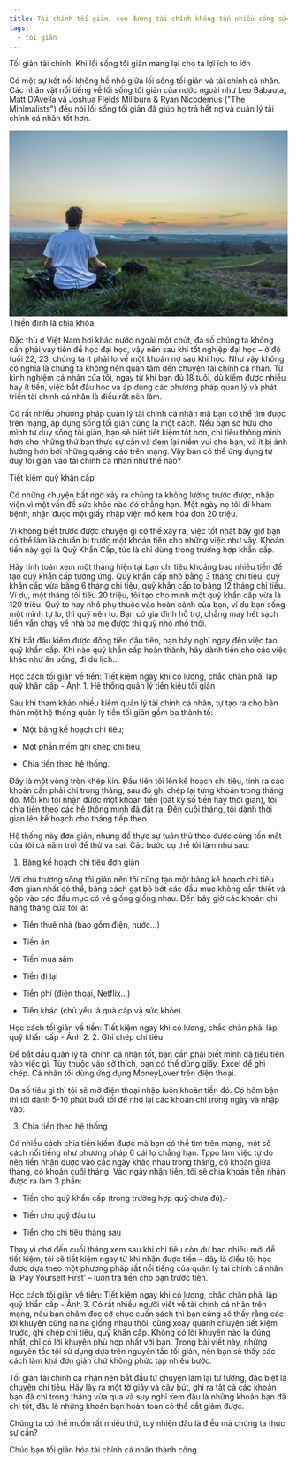 ```yaml
---
title: Tài chính tối giản, con đường tài chính không tốn nhiều công sức
tags:
  - tối giản
---
```


Tối giản tài chính: Khi lối sống tối giản mang lại cho ta lợi ích to lớn

<!--more-->

Có một sự kết nối không hề nhỏ giữa lối sống tối giản và tài chính cá nhân. Các nhân vật nổi tiếng về lối sống tối giản của nước ngoài như Leo Babauta, Matt D’Avella và Joshua Fields Millburn & Ryan Nicodemus ("The Minimalists") đều nói lối sống tối giản đã giúp họ trả hết nợ và quản lý tài chính cá nhân tốt hơn.

<div class="card mb-3">
    <img class="card-img-top" src="thienbinhtinh.jpg"/>
    <div class="card-body bg-light">
        <div class="card-text">
            Thiền định là chìa khóa.
        </div>
    </div>
</div>

Đặc thù ở Việt Nam hơi khác nước ngoài một chút, đa số chúng ta không cần phải vay tiền để học đại học, vậy nên sau khi tốt nghiệp đại học – ở độ tuổi 22, 23, chúng ta ít phải lo về một khoản nợ sau khi học. Như vậy không có nghĩa là chúng ta không nên quan tâm đến chuyện tài chính cá nhân. Từ kinh nghiệm cá nhân của tôi, ngay từ khi bạn đủ 18 tuổi, dù kiếm được nhiều hay ít tiền, việc bắt đầu học và áp dụng các phương pháp quản lý và phát triển tài chính cá nhân là điều rất nên làm.

Có rất nhiều phương pháp quản lý tài chính cá nhân mà bạn có thể tìm được trên mạng, áp dụng sống tối giản cũng là một cách. Nếu bạn sở hữu cho mình tư duy sống tối giản, bạn sẽ biết tiết kiệm tốt hơn, chi tiêu thông minh hơn cho những thứ bạn thực sự cần và đem lại niềm vui cho bạn, và ít bị ảnh hưởng hơn bởi những quảng cáo trên mạng. Vậy bạn có thể ứng dụng tư duy tối giản vào tài chính cá nhân như thế nào?

Tiết kiệm quỹ khẩn cấp

Có những chuyện bất ngờ xảy ra chúng ta không lường trước được, nhập viện vì một vấn đề sức khỏe nào đó chẳng hạn. Một ngày nọ tôi đi khám bệnh, nhận được một giấy nhập viện mổ kèm hóa đơn 20 triệu.

Vì không biết trước được chuyện gì có thể xảy ra, việc tốt nhất bây giờ bạn có thể làm là chuẩn bị trước một khoản tiền cho những việc như vậy. Khoản tiền này gọi là Quỹ Khẩn Cấp, tức là chỉ dùng trong trường hợp khẩn cấp.

Hãy tính toán xem một tháng hiện tại bạn chi tiêu khoảng bao nhiêu tiền để tạo quỹ khẩn cấp tương ứng. Quỹ khẩn cấp nhỏ bằng 3 tháng chi tiêu, quỹ khẩn cấp vừa bằng 6 tháng chi tiêu, quỹ khẩn cấp to bằng 12 tháng chi tiêu. Ví dụ, một tháng tôi tiêu 20 triệu, tôi tạo cho mình một quỹ khẩn cấp vừa là 120 triệu. Quỹ to hay nhỏ phụ thuộc vào hoàn cảnh của bạn, ví dụ bạn sống một mình tự lo, thì quỹ nên to. Bạn có gia đình hỗ trợ, chẳng may hết sạch tiền vẫn chạy về nhà ba mẹ được thì quỹ nhỏ nhỏ thôi.

Khi bắt đầu kiếm được đồng tiền đầu tiên, bạn hãy nghĩ ngay đến việc tạo quỹ khẩn cấp. Khi nào quỹ khẩn cấp hoàn thành, hãy dành tiền cho các việc khác như ăn uống, đi du lịch...

Học cách tối giản về tiền: Tiết kiệm ngay khi có lương, chắc chắn phải lập quỹ khẩn cấp - Ảnh 1.
Hệ thống quản lý tiền kiểu tối giản

Sau khi tham khảo nhiều kiểm quản lý tài chính cá nhân, tự tạo ra cho bản thân một hệ thống quản lý tiền tối giản gồm ba thành tố:

- Một bảng kế hoạch chi tiêu;

- Một phần mềm ghi chép chi tiêu;

- Chia tiền theo hệ thống.

Đây là một vòng tròn khép kín. Đầu tiên tôi lên kế hoạch chi tiêu, tính ra các khoản cần phải chi trong tháng, sau đó ghi chép lại từng khoản trong tháng đó. Mỗi khi tôi nhận được một khoản tiền (bất kỳ số tiền hay thời gian), tôi chia tiền theo các hệ thống mình đã đặt ra. Đến cuối tháng, tôi dành thời gian lên kế hoạch cho tháng tiếp theo.

Hệ thống này đơn giản, nhưng để thực sự tuân thủ theo được cũng tốn mất của tôi cả năm trời để thử và sai. Các bước cụ thể tôi làm như sau:

1. Bảng kế hoạch chi tiêu đơn giản

Với chủ trương sống tối giản nên tôi cũng tạo một bảng kế hoạch chi tiêu đơn giản nhất có thể, bằng cách gạt bỏ bớt các đầu mục không cần thiết và gộp vào các đầu mục có vẻ giống giống nhau. Đến bây giờ các khoản chi hàng tháng của tôi là:

- Tiền thuê nhà (bao gồm điện, nước...)

- Tiền ăn
- Tiền mua sắm

- Tiền đi lại

- Tiền phí (điện thoại, Netflix...)

- Tiền khác (chủ yếu là quà cáp và sức khỏe).

Học cách tối giản về tiền: Tiết kiệm ngay khi có lương, chắc chắn phải lập quỹ khẩn cấp - Ảnh 2.
2. Ghi chép chi tiêu

Để bắt đầu quản lý tài chính cá nhân tốt, bạn cần phải biết mình đã tiêu tiền vào việc gì. Tùy thuộc vào sở thích, bạn có thể dùng giấy, Excel để ghi chép. Cá nhân tôi dùng ứng dụng MoneyLover trên điện thoại.

Đa số tiêu gì thì tôi sẽ mở điện thoại nhập luôn khoản tiền đó. Có hôm bận thì tôi dành 5-10 phút buổi tối để nhớ lại các khoản chi trong ngày và nhập vào.

3. Chia tiền theo hệ thống

Có nhiều cách chia tiền kiếm được mà bạn có thể tìm trên mạng, một số cách nổi tiếng như phương pháp 6 cái lọ chẳng hạn. Tppo làm việc tự do nên tiền nhận được vào các ngày khác nhau trong tháng, có khoản giữa tháng, có khoản cuối tháng. Vào ngày nhận tiền, tôi sẽ chia khoản tiền nhận được ra làm 3 phần:

- Tiền cho quỹ khẩn cấp (trong trường hợp quỹ chưa đủ).-

- Tiền cho quỹ đầu tư

- Tiền cho chi tiêu tháng sau

Thay vì chờ đến cuối tháng xem sau khi chi tiêu còn dư bao nhiêu mới để tiết kiệm, tôi sẽ tiết kiệm ngay từ khi nhận được tiền – đây là điều tôi học được dựa theo một phương pháp rất nổi tiếng của quản lý tài chính cá nhân là ‘Pay Yourself First’ – luôn trả tiền cho bạn trước tiên.

Học cách tối giản về tiền: Tiết kiệm ngay khi có lương, chắc chắn phải lập quỹ khẩn cấp - Ảnh 3.
Có rất nhiều người viết về tài chính cá nhân trên mạng, nếu bạn chăm đọc cỡ chục cuốn sách thì bạn cũng sẽ thấy rằng các lời khuyên cũng na na giống nhau thôi, cũng xoay quanh chuyện tiết kiệm trước, ghi chép chi tiêu, quỹ khẩn cấp. Không có lời khuyên nào là đúng nhất, chỉ có lời khuyên phù hợp nhất với bạn. Trong bài viết này, những nguyên tắc tôi sử dụng dựa trên nguyên tắc tối giản, nên bạn sẽ thấy các cách làm khá đơn giản chứ không phức tạp nhiều bước.

Tối giản tài chính cá nhân nên bắt đầu từ chuyện làm lại tư tưởng, đặc biệt là chuyện chi tiêu. Hãy lấy ra một tờ giấy và cây bút, ghi ra tất cả các khoản bạn đã chi trong tháng vừa qua và suy nghĩ xem đâu là những khoản bạn đã chi tốt, đâu là những khoản bạn hoàn toàn có thể cắt giảm được.

Chúng ta có thể muốn rất nhiều thứ, tuy nhiên đâu là điều mà chúng ta thực sự cần?

Chúc bạn tối giản hóa tài chính cá nhân thành công.